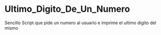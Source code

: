 # Ultimo_Digito_De_Un_Numero
 Sencillo Script que pide un numero al usuario e imprime el ultimo digito del mismo
